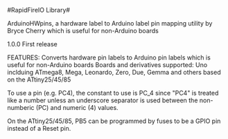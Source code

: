 #RapidFireIO Library#

ArduinoHWpins, a hardware label to Arduino label pin mapping utility by Bryce Cherry which is useful for non-Arduino boards

1.0.0 First release

FEATURES:
Converts hardware pin labels to Arduino pin labels which is useful for non-Arduino boards
Boards and derivatives supported: Uno inclduing ATmega8, Mega, Leonardo, Zero, Due, Gemma and others based on the ATtiny25/45/85

To use a pin (e.g. PC4), the constant to use is PC_4 since "PC4" is treated like a number unless an underscore separator is used between the non-numberic (PC) and numeric (4) values.

On the ATtiny25/45/85, PB5 can be programmed by fuses to be a GPIO pin instead of a Reset pin.